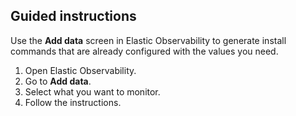 ## Guided instructions

Use the **Add data** screen in Elastic Observability to generate install commands that are already configured with the values you need.

1. Open Elastic Observability.
2. Go to **Add data**.
3. Select what you want to monitor.
4. Follow the instructions.